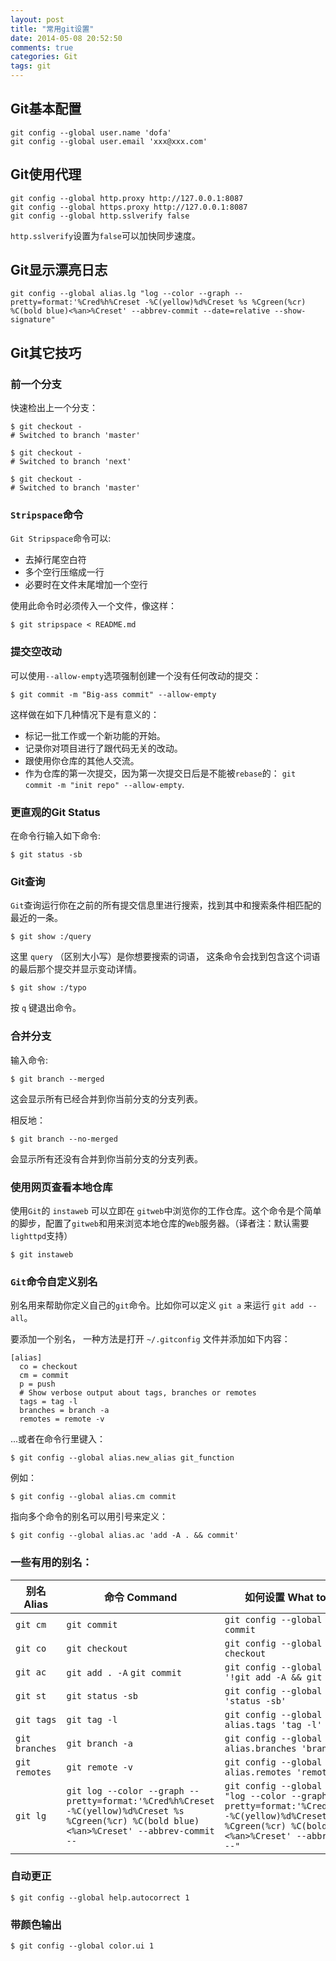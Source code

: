```yaml
---
layout: post
title: "常用git设置"
date: 2014-05-08 20:52:50
comments: true
categories: Git
tags: git
---
```



## Git基本配置

	git config --global user.name 'dofa'
	git config --global user.email 'xxx@xxx.com'


## Git使用代理

	git config --global http.proxy http://127.0.0.1:8087
	git config --global https.proxy http://127.0.0.1:8087
	git config --global http.sslverify false

`http.sslverify`设置为`false`可以加快同步速度。

## Git显示漂亮日志

	git config --global alias.lg "log --color --graph --pretty=format:'%Cred%h%Creset -%C(yellow)%d%Creset %s %Cgreen(%cr) %C(bold blue)<%an>%Creset' --abbrev-commit --date=relative --show-signature"

## Git其它技巧

### 前一个分支

快速检出上一个分支：

	$ git checkout -
	# Switched to branch 'master'

	$ git checkout -
	# Switched to branch 'next'

	$ git checkout -
	# Switched to branch 'master'	

### `Stripspace`命令

`Git Stripspace`命令可以:

* 去掉行尾空白符
* 多个空行压缩成一行
* 必要时在文件末尾增加一个空行

使用此命令时必须传入一个文件，像这样：

	$ git stripspace < README.md	

### 提交空改动

可以使用`--allow-empty`选项强制创建一个没有任何改动的提交：

	$ git commit -m "Big-ass commit" --allow-empty

这样做在如下几种情况下是有意义的：

* 标记一批工作或一个新功能的开始。
* 记录你对项目进行了跟代码无关的改动。
* 跟使用你仓库的其他人交流。
* 作为仓库的第一次提交，因为第一次提交日后是不能被`rebase`的： `git commit -m "init repo" --allow-empty`.

### 更直观的Git Status

在命令行输入如下命令:

	$ git status -sb

### Git查询

`Git`查询运行你在之前的所有提交信息里进行搜索，找到其中和搜索条件相匹配的最近的一条。

	$ git show :/query

这里 `query` （区别大小写）是你想要搜索的词语， 这条命令会找到包含这个词语的最后那个提交并显示变动详情。

	$ git show :/typo

按 `q` 键退出命令。

### 合并分支

输入命令:

	$ git branch --merged

这会显示所有已经合并到你当前分支的分支列表。

相反地：

	$ git branch --no-merged

会显示所有还没有合并到你当前分支的分支列表。

### 使用网页查看本地仓库

使用`Git`的 `instaweb` 可以立即在 `gitweb`中浏览你的工作仓库。这个命令是个简单的脚步，配置了`gitweb`和用来浏览本地仓库的`Web`服务器。（译者注：默认需要`lighttpd`支持）

	$ git instaweb

### `Git`命令自定义别名

别名用来帮助你定义自己的`git`命令。比如你可以定义 `git a` 来运行 `git add --all`。

要添加一个别名， 一种方法是打开 `~/.gitconfig` 文件并添加如下内容：

	[alias]
	  co = checkout
	  cm = commit
	  p = push
	  # Show verbose output about tags, branches or remotes
	  tags = tag -l
	  branches = branch -a
	  remotes = remote -v

...或者在命令行里键入：

	$ git config --global alias.new_alias git_function

例如：

	$ git config --global alias.cm commit

指向多个命令的别名可以用引号来定义：

	$ git config --global alias.ac 'add -A . && commit'	

### 一些有用的别名：


别名 Alias | 命令 Command | 如何设置 What to Type |
--- | --- | --- 
`git cm` | `git commit` | `git config --global alias.cm commit` 
`git co` | `git checkout` | `git config --global alias.co checkout` 
`git ac` | `git add . -A` `git commit` | `git config --global alias.ac '!git add -A && git commit'` 
`git st` | `git status -sb` | `git config --global alias.st 'status -sb'` 
`git tags` | `git tag -l` | `git config --global alias.tags 'tag -l'` 
`git branches` | `git branch -a` | `git config --global alias.branches 'branch -a'` 
`git remotes` | `git remote -v` | `git config --global alias.remotes 'remote -v'` 
`git lg` | `git log --color --graph --pretty=format:'%Cred%h%Creset -%C(yellow)%d%Creset %s %Cgreen(%cr) %C(bold blue)<%an>%Creset' --abbrev-commit --` | `git config --global alias.lg "log --color --graph --pretty=format:'%Cred%h%Creset -%C(yellow)%d%Creset %s %Cgreen(%cr) %C(bold blue)<%an>%Creset' --abbrev-commit --"` 

### 自动更正

	$ git config --global help.autocorrect 1

### 带颜色输出

	$ git config --global color.ui 1
